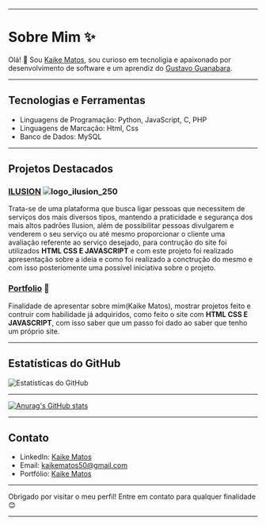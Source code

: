 
---

# Sobre Mim ✨

Olá! 👋 Sou [Kaike Matos](https://github.com/K6IK9), sou curioso em tecnoligia e apaixonado por desenvolvimento de software e um aprendiz do [Gustavo Guanabara](https://github.com/gustavoguanabara).

---

## Tecnologias e Ferramentas

- Linguagens de Programação: Python, JavaScript, C, PHP
- Linguagens de Marcação: Html, Css
- Banco de Dados: MySQL

---

## Projetos Destacados

### [ILUSION](https://k6ik9.github.io/Ilusin/) ![logo_ilusion_250](https://github.com/K6IK9/K6IK9/assets/123702490/40ca71fe-2f2f-4959-89e2-7a5a54a2226e)

Trata-se de uma plataforma que busca ligar pessoas que necessitem de serviços dos mais diversos tipos, mantendo a praticidade e segurança dos mais altos padrões Ilusion, além de possibilitar pessoas divulgarem e venderem o seu serviço ou até mesmo proporcionar o cliente uma avaliação referente ao serviço desejado, para contrução do site foi utilizados **HTML CSS E JAVASCRIPT** e com este projeto foi realizado apresentação sobre a ideia e como foi realizado a conctrução do mesmo e 
com isso posteriomente uma possível iniciativa sobre o projeto.


### [Portfolio](https://k6ik9.github.io/Portfolio/) 🔭

Finalidade de apresentar sobre mim(Kaike Matos), mostrar projetos feito e contruir com habilidade já adquiridos, como feito o site com **HTML CSS E JAVASCRIPT**, com isso saber que um passo foi dado ao saber que tenho um próprio site.

---

## Estatísticas do GitHub

![Estatísticas do GitHub](https://github-readme-stats.vercel.app/api?username=K6IK9&show_icons=true&theme=radical)

---
[![Anurag's GitHub stats](https://github-readme-stats.vercel.app/api?username=anuraghazra)](https://github.com/anuraghazra/github-readme-stats)


---

## Contato

- LinkedIn: [Kaike Matos](https://www.linkedin.com/in/kaike-matos-b55478222/)
- Email: kaikematos50@gmail.com
- Portfólio: [Kaike Matos](https://k6ik9.github.io/Portfolio/)

---

Obrigado por visitar o meu perfil! Entre em contato para qualquer finalidade 😊

---
